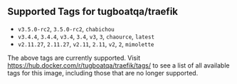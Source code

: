 ## Supported Tags for tugboatqa/traefik

* `v3.5.0-rc2`, `3.5.0-rc2`, `chabichou`
* `v3.4.4`, `3.4.4`, `v3.4`, `3.4`, `v3`, `3`, `chaource`, `latest`
* `v2.11.27`, `2.11.27`, `v2.11`, `2.11`, `v2`, `2`, `mimolette`

The above tags are currently supported. Visit https://hub.docker.com/r/tugboatqa/traefik/tags/ to see a list of all available tags for this image, including those that are no longer supported.
